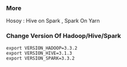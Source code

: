 ### More

Hosoy : Hive on Spark , Spark On Yarn

### Change Version Of Hadoop/Hive/Spark

```shell
export VERSION_HADOOP=3.3.2
export VERSION_HIVE=3.1.3
export VERSION_SPARK=3.3.2
```

